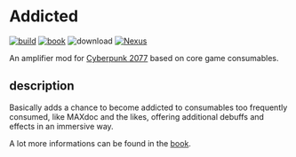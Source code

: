 # Addicted

[![build](https://github.com/cyb3rpsych0s1s/4ddicted/actions/workflows/quality.yml/badge.svg)](https://github.com/cyb3rpsych0s1s/4ddicted/actions) [![book](https://github.com/cyb3rpsych0s1s/4ddicted/actions/workflows/pages.yml/badge.svg)](https://cyb3rpsych0s1s.github.io/4ddicted/) ![download](https://img.shields.io/github/v/release/cyb3rpsych0s1s/4ddicted?display_name=tag&include_prereleases&label=Download) [![Nexus](https://img.shields.io/badge/Nexus-Addicted-orange)](https://www.nexusmods.com/cyberpunk2077/mods/7480)

An amplifier mod for [Cyberpunk 2077](https://www.cyberpunk.net/) based on core game consumables.

## description

Basically adds a chance to become addicted to consumables too frequently consumed, like MAXdoc and the likes, offering additional debuffs and effects in an immersive way.

A lot more informations can be found in the [book](https://cyb3rpsych0s1s.github.io/4ddicted/).
